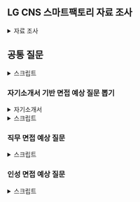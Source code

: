 ## LG CNS 스마트팩토리 자료 조사

<details>
<summary>자료 조사</summary>

[LG CNS 생성형 AI 인증기업](https://n.news.naver.com/mnews/article/119/0002879851)
[사업소개 | 스마트팩토리 – LG CNS](https://www.lgcns.com/business/smartfactory/about/)
[스마트팩토리 | Hot 채용 – LG CNS 인재영입](https://www.lgcns.com/careers/job/smartfactory/)
[LG CNS 채용공고 2024 하반기 신입사원 채용 (DX Leadership Academy/Global) | 2024년 채용](https://jasoseol.com/recruit/94400)
[블로그](https://www.lgcns.com/blog/)

스마트팩토리란?

- 공정의 전 과정을 정보통신기술로 통합해 사람과 기계를 연결하는 스마트한 공장
- IoT, 빅데이터 등을 활용해 효율성을 높인 지능형 공장
- 공장 자동화에서 한걸음 더 나아간 디지털 전환
- 제조업의 DX

스마트 팩토리 관련 담당 기술

- MES: 제조 실행 시스템
- RMS: 설비 레시피 관리 시스템
- SPC: 통계적 분석 방법으로 공정 관리
- [버추얼 팩토리(Virtual Factory), 제조 DX의 완성이자 혁신의 시작! #LG TECH CONFERENCE 2023 - LG CNS](https://www.lgcns.com/blog/cns-tech/smartlogistics-smartfactory/42539/)

LG CNS는 GE Healthcare, 현대 모비스, 두산 인프라코어, LG전자, LG디스플레이 등 글로벌 기업에게 스마트팩토리 솔루션을 제공

- 차별화된 경쟁력을 가지고 있다.

Factova(팩토바)는 초연결화, 초자동화, 초지능화 등 제조업 패러다임 변화에 빠르게 대응할 수 있는 LG CNS 스마트팩토리 플랫폼 입니다.
전체 제조공정의 밸류체인(상품기획, 제품설계, 부품공급, 생산운영, 물류, 환경, 안전, 에너지 등)에서 IT신기술을 접목해, 경쟁력(품질, 비용, 물류)을 극대화하는 제조현장을 지향합니다.

면접 기출

- 개발 말고 장단점은 무엇인가?
- 가장 기억에 남는 프로젝트
- 회사선택의 기준이 성장가능성이라 적었다. 본인이 이야기하는 성장가능성이란 어떤 것인가?
- 우리 회사에서 하고싶은 일이 무엇인가?
- LG CNS를 왜 선택했는가, 단순 기술력 때문인가?
- 왜 IoT, 스마트 팩토리가 하고 싶은가?
- 공장 지능화 이런 것이 하고 싶단 말인가?
- 기업이 기술력만 좋아서는 문제가 된다. 기업이 뭐하는 곳이라 생각하는가?
- LG CNS 매출을 아는가?(대답 못함) 기술력도 중요하지만 매출도 굉장히 중요한 부분을 차지한다. 알려주고 싶었다.
- 웹프로그래밍에서 Servlet 등 request, response를 해보았는가? Spring MVC의 흐름을 이야기해보라.
- 취미가 무엇인가, 주말에 주로 무엇을 하는가?
- 여기 전공자도 있고 비전공자도 있다. 직무와 연관해서 학기 중 인상 깊게 들었던 전공 3가지만 성적과 말해보라
- 마지막 할말, 누가 먼저 해보겠는가?
- Q. 스마트팩토리에 대해서 아는 대로 말해보세요.
- Q. 대학교 프로젝트 중에서 가장 기억에 남는 게 무엇인가요?
- Q. LG CNS가 제공했거나 현재 서비스 중인 시스템에 대해 아는 게 있나요?
- 왜 SI?
- B2B랑 B2C의 차이?

어없새 기출

자기소개 대충 함.

1. 전공이 기계공학인데 IT쪽으로 옮기게 된 계기가 무엇인가?

스스로 무언가 해낼 수 있다는 부분이 매력적이었다.
기계공학은 예를들어 자동차 이런건 혼자 못한다.
근데 파이썬으로 이것 저것 해볼 수 있는게 재밌었다.

1-1. 혼자서 할 수 있는 매력이 있다?

시작할 때는 그렇게 생각했는데
부캠 하다보니까 혼자서는 힘들긴 하더라.

1-2. 5명이서 부캠 해보면 역할이 있었을텐데 내 역할은 무엇인가?

그때 당시에는 다른 팀원들에 비해 IT 지식이 조금 부족한 것을 인지.
수학적 역량을 활용해 AI 모델링 부분에서 역할을 다함

1-3. 수학이랑 코딩도 같이 함?

ㅇㅇ당연히 코딩도 함

1-4. 코딩은 어디서 배웠냐?

카투사에서 남는 시간에 파이썬 좀 하면서 시작함
실험 데이터 자동화, OCR 등 하면서 조금 practical하게 능력 키움
이후 부캠 참여

1-5. 코테 점수 좀 좋은데 잘본지 알고 있었냐? 너 점수 확인 가능함?

테케만 볼 수 있었는데, 일단 다 풀었다고 생각은 했다.

2. 프로젝트 중에 자랑스럽게 얘기할 수 있는것은? 상세하게 얘기해봐라.

메이플 코디 아이템 추천 프로젝트.

데이터 적제 ~ 유저 단까지 진행
백엔드, GCP를 이용한 데이터 적제, 파이토치를 이용한 AI 모델링 담담

2-1. 지원서나 방금 얘기한거 보면 AI에 관심 있어 보이는데 ERP는 어때? 뭐 알고있는거 없어?

솔직히 ERP가 뭔지 몰랐다. 아빠가 회사에서 하던 일? 그래서 찾아봄
AI쪽을 공부 한 이유가 자동화, 최적화를 잘 하기 위해서 시작했음
근데 ERP는 내가 보기엔 회사가 집이라면 전기를 공급해주는 일
사용자는 버튼 하나 딸깍 누르면 불 켜지는데, 이를 위한 밑작업을 하는 느낌?

> > 맞다고 해주심

이런 부분에서 자동화 해주는 부분이 프로그래밍을 처음 시작 했던 이유와 맞닿아 있어서 관심있어 지원했다.

2-2. 아빠가 ERP 했다고 했는데, 조언을 듣거나 얘기 들은게 있나?

ㄴㄴ 아빠가 LG전자에서 근무하다가 얼마전에 퇴직해서
물어보면 아빠가 민망할까봐 안물어봤음

2-3. 오 아빠랑 비슷한 일 하게 되는건데 아빠 일하는거 보면서 느낀 점 없나?

나 어릴 때 초등학생 때 기억 안나는데 엄마 말로는 맨날 야근하고 늦게오고 했다고 알고있다.
근데 나 중학교 이후 기억 남을때 보면 자부심 가지고 만족하시면서 일하던게 기억에 남는다.
아빠랑 성향도 비슷한데, 가면 잘 할수 있을 것이라 생각했다.

2-4. 너 오면 아빠 바빳을 때 그때 했던 일 사이클 돌아서 지금 온다. ㅋㅋ

아버지한테 한번 여쭤볼게용~

3. 일 하다 보면 스트레스, 어려움 이런거 오잖아요. 한계상황에 부딪혔던 일, 극복 과정에 대해서 말해봐라

육체적 한계, 정신적 한계로 구분해서 대답했다.
육체적 한계 군대에서 12시간 근무할 때 힘들었는데 퇴근해서 게임하면서 풀었다.
정신적 한계 시험기간에 오랜 시간 공부할 때 힘든데 시험 점수 같은 가시적인 성과를 보면 좋았다.
그리고 끝나고 나면 친구들 만나서 놀면서 풀었다.

4. 장단점. 업무적인 얘기 말고, 스스로 생각하는 이런 부분이 장단점이다.

집중력이 좋은게 장점. 그래서 몰입 해서 잘할수 있음.
근데 이게 단점이기도 함. 나 멀티태스킹을 잘 못함.
학교 공부 이런거할땐 문제가안되는데 군대에서 행정 업무 여러개를 막 처리해야 할 때 조금 힘들었다.
원래 메모하는 습관이 없는데, 이 때를 계기로 메모를 시작하면서 극복해가는 과정에 있다.

5. 자소서, 학교생활 이런거 보면 노력, 준비 많이 했고 성과도 많이 냈다. 근데 사회 가보면 니 혼자 잘하면 되는게 아니다. 이런 프로젝트, 팀 이런거에서 내가 생각하는 방향하고 팀장, PM등 상위 관리자와의 이해 충돌을 어떻게 대처할 것인가?

내가 들어가면 신입. 웬만하면 내가 틀렸다라고 생각할 것 같다.
나보다 10년 20년 더 일하신 분들이 내가 맞다고 생각한 부분을 잘 못 생각했을리 없다고 생각한다.
만약 내가 나중에 그 자리가 되어서 지금 처럼 "나는 이게 맞는데 이게 왜 틀렸어!" 라고 생각하는 신입 보면
솔직히 좀 귀여울 것 같다.
근데 그렇게 기저를 깔고 심사숙고 해도 내가 뭘 잘못 생각했는지 모르겠으면 여쭤볼 것
제 생각은 ~~한데 어느 부분이 잘못되었는지 가르쳐주시면 감사하겠습니다.
이런 과정 자체가 성장하는 과정이라고 생각

6. 부트캠프에서 소규모 프로젝트 경험한거?
   > > ㅇㅇ함
   > > 시작부터 끝까지?
   > > ㅇㅇ
   > > 몇개월 정도?
   > > 각각의프로젝트는 1~2달, 총 부트캠프는 5달 정도

6-1. 프로젝트 해보면 납기가 중요한데, 제출 하려고 하는데 품질의 이슈가 생겨버림. 어떻게 할래? 납기 vs 품질?

저는 개인적으로 기한이 더 중요하다고 생각
기한은 애초에 약속된 사항
품질이 조금 떨어지더라도 제출 하고 충분한 설명을 해야한다.
실제로 프로젝트 마감 기한이 다가와서 터지는 경우가 꽤 잦았는데,
이럴때마다 밤을 새서라도 마감 기한을 맞추는게 중요하다 생각해서 밤을 자주샜다.

7. 전공하는 기계공학의 가장 큰 매력은?

나는 머리쓰는 보드게임 좋아하는데 이거랑 비슷하게
연쇄적으로 이거 > 저거 > 저거 > 짠!
하는 게 좋다.
이런 복잡한 과정을 설계하는 과정이 매력적이다.

7-1. 그럼에도 불구하고 LG CNS에 입사하게된 이유는?

기계공학은 너무 거대하다보니 내가 기여할 수 있는 부분이 너무 작다고 느낌
이에 반해 IT 는 내가 뭔가 더 주체적인 느낌이 들었다.

8. 준비했는데 안물어봐서 못한 부분은 없나?

너무 편안하게 잘 물어봐주셔서 답변 잘 한것 같다.

갓지환 기출

1. 준비된 자기소개해주세요
2. (프로젝트 질문)교내 졸업 요건 서비스를 개발하면서 몇명이서 수행했는지, 본인의 역할은?
3. (프로젝트 질문)갈등상황은 없었나요?
4. (프로젝트 질문)고객의 피드백을 통해 서비스를 지속적으로 개선했다고 했다. 예상치 못한 피드백이 있었나요?
5. (프로젝트 질문)학교에서 인정한 공식서비스인건가 아니면 아름아름 학우들에게 기억되며 사용되는 프로젝트인가요?
6. 네카라쿠배 같은 B2C 와 B2B의 차이점이 뭔가요? 그럼에도 불구하고 SI를 지원하신 이유가 뭔가요? LG CNS를 지원하신 이유가 뭔가요? (이어서 설명해야했음)
7. IT 서비스 기업보다는 최신 기술 스택이 아닐 수도 있다. 특정 기업의 서비스를 맡았는데 그 기업의 프로그램이 코볼과 같은 옛날 기술일 수 있다. 이런 기업의 서비스 개발 및 운영을 5년동안 맡았다고 해보자. 그러면 어떻게 할것인가요?
8. 저희 회사는 도메인 전문가가 있고, 기술 전문가가 있다. 어떤 전문가가 되고 싶나요?
9. 많은 사람들이 사용하는 영향력있는 서비스를 개발하고 싶다고 했는데, 5~10명정도 밖에 사용안하는 B2B 프로그램을 개발하는 업무를 맡게 되면 어떻게 할것인가요?
10. 자기소개서에 테스트 관련 내용을 좀 쓰셨는데, 만약 기간동안 예외 케이스에 대한 처리를 전혀 하지 못했어. 심지어 사용자 입력에 대한 예외처리도 안되있는데 바로 다음날이 오픈 납기일이야. 이러면 오픈 납기일을 늦출껀가요 아니면 일단 맞추고 개선할꺼에요?
11. 그러면 핵심기능과 부가기능 둘다 80프로정도 검증이 되어있는 서비스와 핵심기능 100 부가기능 20정도 검증이 된 서비스 중에 어느것이 나은것 같나요?
12. 보충하고 싶은 말이나 질문이 있나요?
13. 마지막 한마디 해주세요.

행동 방식

- 정직
- 공정한 대우
- 실력을 통한 정당한 경쟁

고객을 위한 가치창조

- 고객중시
- 실질적 가치 제공
- 혁신을 통한 창조

인간존중의 경영

- 창의, 자율
- 인간 중시
- 능력개발 및 발휘 극대화
- 성과주의

</details>

## 공통 질문

<details>
<summary>스크립트</summary>

1.  1분 자기소개 해주세요

    1. 안녕하십니까, 스마트팩토리 지원자 정태완입니다.
    2. 저를 어떻게든 목표를 달성하는 사람 이라고 소개드리고자 합니다.
    3. 지금까지 진행한 4개의 프로젝트에서 팀에게 필요한 역할을 맡아 프로젝트를 완성시켰습니다.
    4. AI 프로젝트에서는 데이터 전처리 인력이 부족해서 3만개의 데이터를 수집하고 라벨링하여 모델을 구축했습니다.
    5. IT 프로젝트에서는 프론트엔드가 필요할 땐 Vue3를 활용한 프론트엔드를, 백엔드와 인프라가 필요할 땐 Django를 활용한 백엔드와 Docker, Jenkins를 활용한 CI/CD환경을 구축하며 프로젝트 완성에 기여했습니다.
    6. 다양한 산업군의 스마트팩토리를 구축하는 포스코DX에서도 프로젝트에 필요한 부분을 파악하고 채울 수 있는 인재가 되겠습니다.
    7. 감사합니다.

2.  마지막 질문이나 하고싶은 말은?
    1. 비트컴퓨터용
       1. 입과 후에 프로젝트를 진행하는 것으로 알고 있는데, 제가 지원한 분야와 관련된 프로젝트를 진행하게 되는지 궁금합니다.
    2. 포스코DX용
       1. 스마트팩토리 구축에는 사업 도메인에 대한 이해가 필수적이라고 생각합니다.
       2. 최근 포스토 DX가 풍산과 협업하여 스마트팩토리를 구축한 것으로 알고 있는데, 해당 기업의 사업장에 파견을 나가는 등 도메인 지식을 쌓을 수 있는 기회가 있었는지 궁금합니다.
    3. 포스코 DX에서 원하는 것은 지금의 뛰어난 역량도 있겠지만, 6개월의 교육 이후 어떻게 발전할 것인지가 더 중요하다고 생각합니다.
    4. 어떻게는 목표를 달성하려는 집념을 기반으로 성장하여 포스코DX에 기여하겠습니다.

</details>

### 자기소개서 기반 면접 예상 질문 뽑기

<details>
<summary>자기소개서</summary>
(지원동기) 포스코DX에 입사를 해야하는 이유와 지원분야에 관심을 가지게 된 배경(1000자)

[소통, 그리고 도전]
포스코DX는 산업 전반의 디지털 전환을 리딩하며 고객의 의견을 경청하고 새로운 프로세스를 직면합니다. 소통, 도전이라는 역량을 기반으로 이에 기여할 수 있을 것으로 생각했고, 이것이 포스코DX에 입사해야 하는 이유입니다.

4개의 프로젝트에서 팀장으로서 소통을 촉진하는 역할을 담당했습니다. 매일 2번의 회의를 통해 업무 진행 상황을 공유하고, 자원 및 일정을 관리했습니다. 또한 생소한 업무라도 팀에 필요하다면 도전했습니다. 'SOLo 여행' 프로젝트에서는 인프라를 구축해 본 팀원이 없었기에 이를 담당해 업무를 수행했습니다. 포스코DX에서도 소통과 도전을 통해 팀의 업무 효율성 및 결과물 완성도 향상에 기여하겠습니다.

[제조업의 아들, 효도를 결심하다]
파티션 제조 공장에서 아버지 일을 도와드리며 제조업에 관심을 가지게 되었습니다. 사업 특성상 겨울에 많은 주문이 들어오고, 코로나로 인해 외국인 직원분들께서 한국으로 돌아오시지 못하는 상황이었기에 일손을 거들었습니다.

당시 대학교에서 배운 전공과목 이외의 현장 업무 환경에 대한 지식은 전무했습니다. 그런 저에게 수기로 적은 주문을 팩스로 접수하고, 이를 엑셀에 일일이 입력하여 통합한 후 화이트보드에 품목별 수량을 적어놓는 운영 방식은 비효율적으로 느껴졌습니다. IT 도입을 통해 업무 효율화가 가능할 것으로 생각하여 간단한 업무용 프로그램을 만들어드렸습니다. 하지만 사무 업무 이외의 공정 과정에서는 모든 공정을 개편하지 않는다면 불편함을 가중할 뿐이었습니다. 그래서 제조업 전반에 IT 기술을 도입할 방법에 대해 찾아보게 되었고, 디지털 전환 중에서도 제조업의 모든 프로세스를 다루는 스마트팩토리에 대해 관심을 가지게 되었습니다.

이후 수작업을 개선・개편할 수 있는 Data/AI 역량과 이를 도입할 수 있는 IT/SW 역량을 쌓으며 스마트팩토리에 필요한 역량을 갖추기 위해 노력했습니다. 현장에서 느낀 필요성, 그리고 쌓아온 역량을 기반으로 포스코DX의 스마트팩토리 구축에 기여하겠습니다.

(역량준비) 포스코DX 지원분야의 필요역량은 무엇이라고 생각하며, 이를 갖추기 위해 준비한 과정(1000자)

[IT/SW를 기반으로 Data/AI 도입]
포스코DX는 IT 기반 기술에 AI, BigData 등 디지털 기술을 융합해 산업 전반의 디지털 전환을 리딩해 나갑니다. 그렇기에 IT/SW 역량과 Data/AI 역량이 포스코DX에서의 업무에 필요할 것이고, 저는 앞선 두 가지 역량을 갖추기 위해 노력해 왔습니다.

첫째, IT/SW 역량입니다. 2024년 SSAFY 과정을 이수하며 IT/SW 역량을 길렀고, 모든 평가에서 만점 및 프로젝트 우수상을 수상했습니다. 알고리즘 스터디를 운영하고, 현대에서 주관하는 SW 검정 자격 HSAT를 취득하기도 했습니다. 또한 팀장 역할로 Vue3를 활용한 프론트엔드 및 구글 익스텐션 개발을 담당하여 집중 시간 대시보드 제공 프로젝트 'TOP'을 개발했습니다. 그리고 신한은행 X SSAFY 해커톤에서 Django를 활용한 REST API 서버 및 AWS EC2로 Docker와 Jenkins 기반 인프라 구축을 담당하여 ‘SOLo 여행’ 서비스를 개발하고 본선 진출이라는 성과를 거뒀습니다.

둘째, Data/AI 역량입니다. 시스템 경영공학과에서 인공지능 개론, 데이터과학을 위한 프로그래밍 등을 수강하며 기초 역량을 다졌습니다. 이어서 빅데이터 기반 지능형 서비스 개발 부트캠프를 이수하며 Data/AI의 활용성과 기존 기술의 대체 가능성을 학습했습니다. 그 과정에서 ML/CV를 활용한 '인스타그램 검색 필터링', '장애인 택시 대기시간 예측', '악플 분류기' 빅데이터 프로젝트를 진행했습니다. 이를 통해 데이터 전처리의 중요성을 체감하고 모델 구축과 Data/AI 역량 활용 방법에 대해 경험할 수 있었습니다.

디지털 전환에는 IT 역량, 혹은 다른 디지털 역량 단 하나가 필요한 것이 아닙니다. 여러 역량을 갖추고, 이를 융합하여 시너지 효과를 일으켜야 디지털 전환을 이끌어 갈 수 있습니다. 지금까지 쌓아온 IT/SW 역량과 Data/AI 역량을 기반으로 포스코DX의 디지털 전환 리딩에 기여하겠습니다.

(미래비전) 포스코DX 입사 후 하고싶은 업무와 5년 이내에 본인이 지원한 분야에서 이루어내고 싶은 목표, 향후 성장계획(1000자)

[제조업의 DX, 스마트팩토리]
저는 포스코DX 입사 후 스마트팩토리 업무를 수행하고 싶습니다. 제가 지금까지 쌓아온 역량으로 차세대 제조업의 성장 동력인 스마트팩토리 구축에 기여할 수 있다고 생각했기 때문입니다. 공정에 IoT, 로봇 등의 신기술이 도입되며 데이터 수집이 원활해졌고, 데이터 기반 품질 개선 및 공정 효율화가 가능해졌습니다. 또한 기존에 사람이 관여해야 했던 공정도 자동화할 수 있고, ML/CV를 기반으로 업무를 효율화할 수 있게 되었습니다. 지금까지 쌓아온 IT/SW 역량과 Data/AI 역량을 발휘할 수 있는 점에 더해 타 산업에서 DX가 가져오는 이점 그 이상을 스마트팩토리라는 제조업의 DX가 창출할 수 있을 것으로 생각했기에 스마트팩토리 분야를 지원하게 되었습니다.

[MIS += 스마트팩토리]
지금까지의 스마트팩토리는 MES의 확장된 형태를 의미했습니다. 스마트 제조혁신추진단에서도 스마트팩토리를 '제품의 기획부터 판매까지 모든 생산과정을 관리'한다 정의하고 있습니다. 하지만 제조업에서 스마트팩토리가 가지는 영향력이 점차 커지고 있기에 MIS와 MES를 통합하는 것이 경영 효율화에 중요하다고 판단했고, 이를 이뤄내고 싶습니다.

이를 위해 입사 후 3년간 스마트팩토리의 전체 프로세스를 익히겠습니다. IoT 기술이 어떻게 공장을 연결하고 있는지, 이를 기반으로 어떤 데이터를 수집하는지 이해하며 도메인 지식을 습득하겠습니다. 수집한 데이터를 기반으로 가치를 창출하며 품질 개선 및 공정 효율화를 이뤄내는 과정을 익히며 방대한 스마트팩토리를 구조화하겠습니다.

그렇게 쌓은 경험을 기반으로 2년간 구조화한 스마트팩토리를 하나씩 MIS와 연결하며 통합을 이루겠습니다. 제조, 생산 단계에서 이뤄지는 품질 개선 및 공정 효율화가 실시간으로 경영 효율화에 이어지는 파이프라인을 구축하겠습니다. 스마트팩토리의 정의를 '제품의 기획부터 판매, 그리고 경영까지 과정을 관리하는 제조업의 MIS'로 변화시키겠습니다.

(포트폴리오) SW개발 관련 프로젝트, 교육 프로그램, 연구활동, 수상 실적 등 보유하고 있는 레퍼런스 소개(2000자)

[교육 프로그램 이수]
멀티캠퍼스 빅데이터 기반 서비스 개발 부트캠프를 이수했습니다. AI 및 ML/DL을 활용한 서비스를 기획했고 '인스타그램 검색 필터링', '장애인 택시 대기시간 예측', '악플 분류기' 서비스를 개발했습니다.

삼성 청년 소프트웨어 아카데미를 이수했습니다. 1학기에는 모든 월말 평가에서 만점을 받았으며 프로젝트 우수상을 수상했습니다. 2학기에는 팀장을 맡아 ‘TOP’, ‘SOLo 여행’ 프로젝트를 수행했고, 일정 및 자원 관리 역량과 소통 역량을 습득했습니다.

[TOP:Time Optimization Platform]
시중에 존재하는 집중 시간 관리 모바일 앱 서비스는 사용자가 수동으로 시간을 측정해야 하는 불편함이 있었습니다. 또한 컴퓨터를 많이 사용하는 취준생의 경우 기존 서비스에서 제공하는 핸드폰 앱 통제가 의미가 없었습니다. 그래서 앞서 언급했던 기존 서비스의 불편한 점을 개선하기 위해 'TOP' 프로젝트를 시작하게 되었습니다.

저는 팀장을 맡았고, Vue.js를 활용한 프론트엔드 및 Chrome Extension 개발을 담당했습니다. 집중 시간 통계를 제공하기 위한 대시보드 웹을 개발했고, 위젯을 기획∙개발하여 사용자에게 다양한 기능을 제공하기 위해 노력했습니다. 또한 사용자가 대시보드를 개인화할 수 있는 기능 또한 제공했습니다. 이를 위해 Chrome Extension을 활용해서 Chrome 탭 추적 및 native Messaging을 이용한 로컬 컴퓨터 최상단 앱 추적 기능을 통해 자동화된 집중 시간 측정 프로그램을 개발할 수 있었습니다.

[SOLo 여행]
신한은행 해커톤에 참가하여 여행 비용 관리 및 간편 송금 인앱 서비스인 'SOLo 여행'을 기획∙개발했습니다. 여행 수요가 많이 증가한 지금, 많은 여행객이 정산 및 결제 명세 관리를 불편해하고 있다는 통계를 보고 기획하게 되었습니다. 이를 해결하기 위해 모든 일행이 각자의 계좌를 등록하고, 마이데이터를 통해 일행 전체의 여행 기간 결제 명세를 한눈에 볼 수 있도록 했습니다.

저는 인프라, DB, 백엔드를 담당했습니다. Docker와 Jenkins를 활용하여 git 기반 자동 빌드를, MySQL을 활용하여 DB를 구축했습니다. 또한 Django를 활용하여 REST API 서버를 구축하고 20개 이상의 API를 개발했으며, API 명세를 꼼꼼하게 만듦과 더불어 프론트엔드와 끊임없이 소통했습니다. 그리고 금융 서비스인 만큼 트랜잭션을 고민하는 것이 중요하다고 생각하여 기존 금융사들의 API 설계를 참고하여 트랜잭션을 설정했습니다.

[인스타그램 검색 필터링]
인스타그램 검색이 검색어와 관련 없는 내용을 보여준다는 의견에 영감을 받고 프로젝트를 진행했습니다. 인스타그램의 검색 기능 보완이 목표였고, 이를 위해 검색에 사용되는 해시태그와 게시물의 썸네일을 활용했습니다.

저는 팀장과 데이터 수집 및 전처리, 모델 학습을 담당했습니다. 해시태그는 가장 많이 사용되는 100개의 해시태그를 11개의 키워드로 구분하여 라벨을 만들었습니다. 또한 인스타그램 게시물의 첫 번째 이미지를 크롤링했으며, 그렇게 수집한 이미지 3만 개를 직접 라벨링 하여 데이터 셋을 구축했습니다. 이를 기반으로 EfficientNet 모델을 학습하여 키워드별 90%의 정확도를, 78%의 종합 정확도를 가지는 모델을 구축할 수 있었습니다.

[자격증 취득]
첫째, 정보처리기사를 취득하며 CS 지식 및 IT 직무를 위한 기초 역량을 쌓을 수 있었습니다.
둘째, 어떤 직무를 맡게 되어도 SQL을 활용한 데이터 추출 및 삽입은 필수라고 생각하여 SQLD를 취득했습니다.
셋째, 데이터가 중요시되는 시대인 만큼 IT 개발자도 데이터 역량이 있어야 좋은 서비스를 개발할 수 있을 것으로 판단하여 ADsP를 취득했습니다.
넷째, SW 역량을 증명하고자 현대 엔지비에서 주관하는 HSAT Lv.3를 취득했습니다.

다양한 프로젝트와 자기 개발을 통해 쌓아온 역량에 포스코DX의 교육을 더해 실무형 인재로 성장하겠습니다.

</details>

<details>
<summary>스크립트</summary>

1. 왜 현대자동차에 지원했는가?, 왜 생산기술개발 직무에 지원했는가?
   1. 현대자동차는 명실상부 대한민국 자동차 1위 기업입니다. 1위를 계속해서 수성하기 위해선 새로운 시도가 필요하고, 현대자동차의 새로운 시도는 스마트팩토리라고 생각했습니다. 그리고 생산기술개발 직무는 현대자동차에서 스마트팩토리 구축에 기여하는 직무이기에 지원하게 되었습니다.
2. 왜 생산기술개발에 지원했는가?
   1. AI, IT역량을 갖춘 제가 생산기술개발의 업무를 원활하게 수행할 수 있을 것이라 생각했습니다. 스마트팩토리 구축의 경우 ML/DL등의 기술을 활용하여 공정을 효율화하고, IT기술을 활용하여 앞선 기술을 활용하는데, 두가지 역량을 모두 갖춘 제가 스마트팩토리 부분에 기여할 수 있을 것이라 판단하여 지원하게 되었습니다.
3. 외국인 노동자분들과 일해봤다고 했는데, 자신만의 특별한 소통 방법이 있었는가?
   1. 먼저 다가가려는 태도가 중요했다고 생각합니다. 마침 일하고 있는 외국인 노동자분들 중 나이가 비슷한 분이 계셔서, 그분과 친하게 지내면서 이야기의 물꼬를 트기 시작했습니다. 그렇게 제가 소통하려는 의지를 보이자, 외국인 근로자 분들도 식사를 같이 하자고 하시기도 하고, 고민도 저에게 이야기하시는 등 원활한 관계를 형성할 수 있었습니다.
4. 한 학기를 휴학했는데 그때 뭐했냐
   1. 데이터 분석 부트캠프를 수료했습니다. 여러 프로젝트를 진행하며 데이터의 중요성, 팀 프로젝트에서의 소통의 중요성에 대해 알게 되었고, 그 당시에 배웠던 경험들을 최근 팀 프로젝트를 진행하면서 유의미하게 활용하기도 했습니다.
5. 왜 산업공학과에 진학하게 되었나요?
   1. 솔직히 말씀드리자면, 의도해서 진학하진 않았습니다. 제 학과의 경우 1학년 학점을 기반으로 2학년부터 전공을 선택하게 되는데, 학점이 좋지 않아서 선택할 수 있는 전공이 한정되어 있었고, 그중 산업공학과를 선택하게 되었습니다. 하지만 데이터 역량과 IT역량을 동시에 쌓을 수 있었던 학과이기에 운이 좋았다고 생각합니다.
6. 학점이 높은 편은 아니네요?
   1. 객관적으로 높은 편은 아니라 아쉽습니다. 대학교 초창기에 학점을 낮게 받으며 시작했던 부분이 큰 원인이라고 생각합니다. 그래도 꾸준히 학점을 올리고자 노력했고, 4학년에는 4점대 학점을 받으며 졸업할 수 있었습니다.
7. SQLD 자격증은 왜 취득했나요?
   1. 데이터를 다루는 업무에서 SQL역량은 필수적일 것이라 판단했습니다. 데이터베이스에서 자료를 가져오던지, 데이터베이스에 결과물을 INSERT하는 과정은 스마트팩토리 업무를 수행하기 위해 필수적이라 생각해서 SQLD를 취득하였습니다.
8. 결과가 중요한가요 과정이 중요한가요?
   1. 둘 다 중요하지만 과정이 더 중요하다고 생각합니다. 프로젝트의 결과 뿐만 아니라 프로젝트의 진행 과정도 회사의 자산이며, 이 프로젝트는 추후 많은 프로젝트에서 참고 자료가 될 것입니다. 그 때 기존 프로젝트의 과정에서 문제가 있으면 해당 문제 때문에 참고 자료로써의 역할을 하지 못하며 프로젝트 전체의 가치가 훼손될 수 있으므로 장기적으로 바라본다면 과정이 결과보다 중요하다고 생각합니다.
9. 데이터의 수집, 가공 과정을 깊게 이해하겠다고 했는데, 차량 공정 지식이 없는 상태 아닌가요?
   1. 맞습니다. 지금의 저는 차량 공정에 대해 잘 알지 못하는 상태입니다. 하지만 데이터 분석 기법을 무리없이 활용할 수 있고, 데이터의 가치를 이끌어내기 위해선 수집, 가공 과정을 알아야 한다는 것을 납득한 상태입니다. 학습의 필요성을 느끼고 있는 저이기에, 빠르게 부족한 부분을 채우고 성장할 수 있을 것이라 생각합니다.
10. 왜 개발자로 진로를 선택했나요?
    1. 코드를 활용하여 작은 부분부터 결과물을 쌓아올리는 과정이 흥미로웠습니다. 또한 실력이 늘어가는 것이 결과물로 보이고, 빠르게 체감할 수 있다는 점이 매력적이었습니다..
11. 어떤 기업의 사례를 학습했는가?
    1. LG의 공정 프로세스를 학습했습니다. 제조 과정에서 결함이 자주 발생했고, 해당 부분을 해결하기 위해 이상 탐지 알고리즘을 활용하는 방안을 주장했습니다.
12. 다른 기업의 혁신 사례는 어떤 부분이 있는가?
    1. 휴맥스의 사례가 있습니다. 가파르게 성장하는 과정에서 성장만을 바라본 채 단단하게 기초를 쌓아올리지 않아 결국 손실을 보게 되는 상황을 봉착했고, 그래서 혁신만을 담당하는 부서를 신설했습니다. 해당 부서에서 그동안 회사 전체에 팽배했던 실수나 작업 과정의 통일화등을 처리했고, 결국 성장 곡선이 더이상 가파르지 않은 시점에도 손실을 점차 줄여가며 회사의 이익을 증진시킬 수 있었던 사례가 있습니다.
13. 회사에 들어와서는 어떤 일을 하고싶나요?
    1. ML/DL을 활용하여 지능화 스마트 팩토리를 구축하는 과정에 일조하고 싶습니다. 스마트 팩토리에서 여러 ML/DL기술을 사용하는데 그 과정에서 제가 일조할 수 있을 것이라 생각합니다. 또한 스마트 팩토리는 아직 완성된 상태가 아닌, 점차 발전하고 있는 분야이기에 변화하는 부분이 많을 것인데, 학습 역량을 가진 저로써는 변화하는 과정에서 빠르게 할 수 있는 일을 찾아내고 처리할 수 있을 것이라 생각해서 앞서 말씀드렸듯 스마트 팩토리 관련 업무를 하고 싶습니다.

</details>

### 직무 면접 예상 질문

<details>
<summary>스크립트</summary>
1. 왜 이 직무를 선택했는가?
   1. 지금까지 데이터와 IT역량을 길러왔는데, 이 두가지 역량을 동시에 필요로 하는 직무가 생산기술개발이기에 이 직무를 선택했습니다. 제가 가진 두가지 역량을 동시에 활용하며 회사에 기여할 수 있을 것이라 생각했습니다.
2. 이력서에 적힌 내용이 회사와 직무를 선택하는 것에 어떤 영향을 주었는가?
   1. 데이터 분석 역량과 IT역량을 가지고 있다는 점이 생산기술개발 직무를 선택하도록 만들었습니다. 스마트팩토리 구축에 데이터 역량과 IT역랑이 활용되기도 하고, 제조부문의 전문가와 IT/SW 전문가가 함께 협업하는 조직이라는 소개가 산업공학을 전공하며 IT역량을 기르고 있는 저에게 잘 맞는다고 생각했습니다.
3. 이 직무를 잘하기 위해 필요한 스킬이나 태도는 뭐가 있을까?
   1. 새로운 것을 배우고 빠르게 활용하는 학습 역량이 필요할 것입니다. 지금까지 쌓아온 역량과 다소 다른 업무를 맡을 수도 있고, 스마트 팩토리의 특성상 새로운 기술을 학습해야 할 수도 있는데 빠르게 역량을 확장해나가며 업무를 진행할 수 있는 학습 역량이 필요하다고 생각했습니다.
   2. 태도로는 소통하려는 자세가 필요할 것입니다. 스마트 팩토리 업무의 특성상 다른 부서와 협력하거나 논의해야 하는 일이 많은데, 그 과정에서 소통하려는 태도가 있어야 업무를 원활하게 수행할 수 있고 불필요한 자원 낭비를 줄일 수 있을 것입니다. 특히 제조 과정 전체를 혁신하는 스마트팩토리의 특성상 소통 역량은 더욱 중요할 것입니다.
4. 자신만의 경쟁력을 말해보라
   1. 학습 역량이라고 생각합니다. 싸피 과정을 진행하며 학습 역량이 제 경쟁력이라는 점을 더욱 느낄 수 있었는데, 같은 조건에서 시작했음에도 불구하고 내부 평가 상위 2%, 학습 성적 1위, 프로젝트 우수상 등을 수상하며 스스로의 학습 역량을 증명할 수 있었습니다.
5. 지원분야에서 일을 잘할 수 있겠는가
   1. 잘 할 수 있을 것이라 생각합니다. 대기업에 입사하는 경우 지금까지 배우거나 쌓아왔던 역량과 다른 업무를 하게 되서 업무에 적응하지 못하는 사람들이 많다고 들었는데, 새롭게 뭔가를 배우는 것이 장점이라고 생각하는 저에게 그러한 상황은 오히려 반길만한 상황이라고 생각하고, 그렇기에 일을 잘 할 수 있을 것이라 생각합니다.
6. 지원분야에 자신의 강점은 무엇인가
   1. 제 강점은 실행력이라고 생각합니다. 데이터 분석을 하다 보면 대부분 답이 정해지지 않은 문제에 대한 유추를 하게 되는데, 그럴 때 해결 방법이 바로 떠오르지 않아 막막함을 느낄 때도 있습니다. 그 때 멈춰서지 않고 터무니없는 아이디어라도 일단 실천해보며 길을 조금씩 찾아나갈 수 있도록 일단 해보는 것이 저의 장점이라고 생각합니다.
7. 자기개발 노력을 말해보라
   1. 2024년 들어서는 싸피 과정을 진행하며 IT역량을 길렀고 싸피 과정 이외에도 알고리즘 스터디를 운영하며 알고리즘 역량을 길렀습니다. 싸피에서 시행하는 정기 평가에서 모두 우수한 성적을 거뒀고, 학우들과 협업하며 소통 역량 및 협업 역량을 기르기 위해 노력했습니다.
8.  본인이 지원한 직무에서 중요한점
    1. 데이터 분석 능력, 그리고 소통 능력이라고 생각합니다. 스마트팩토리 지향하는 바가 데이터 기반 digital transformation이므로 데이터 역량은 당연하고, 스마트팩토리의 특성상 다른 부서와 소통해야하는 일이 많을텐데, 이에 소통능력이 중요하게 작용할 것이라 생각합니다.
9.  지원 분야 관련 경험은?
    1. 데이터 분석 프로젝트를 진행한 경험이 있습니다. 장애인 택시 관련 프로젝트를 진행할 때는 RandomForestRegressor를 활용하여 장애인 택시 대기 시간 예측 모델을 구축했고, 인스타그램 검색 결과 필터링 프로젝트를 진행할 땐 EfficientNet 모델을 활용하여 객체를 검출하는 모델을 구축했습니다.
10. LSTM 모델에 대해 설명해달라
11. 다른 지원자들에 비해 본인의 차별성을 어필한다면 어떤 것이 있겠는가?
12. 졸업 후에 무엇을 했는지?(공백기 질문)
    1. 지난 8월에 졸업 후, 6개월간은 취업 준비에 매진했습니다. 자격증도 취득하고, 저라는 사람에 대해 어떻게 소개해야 하는지 연습도 하고 이를 위해 스스로에 대해 생각하는 시간을 많이 가졌습니다. 24년 들어서는 싸피 과정을 수료하며 IT역량을 기르기 위해 노력했습니다.
13. 가장 인상깊었던 프로젝트 경험을 소개해보라
    1. 인스타그램 검색 필터링 프로젝트를 소개드리겠습니다. 해당 프로젝트는 미국에서 청소년들이 정보 검색을 위해 인스타그램을 많이 활용하고, 우리나라에서도 그런 경향성이 커지고 있다는 기사를 보고 시작하게 되었습니다. 인스타그램 게시물의 첫번째 사진, 즉 썸네일을 기반으로 검색어와 연관된 물체가 존재하면 좋은 정보라고 판단했고, 8개의 라벨을 만들어서 인스타그램에 존재하는 사진 수집하고 15000개의 사진을 직접 라벨링했습니다. 또한 모든 검색어를 고려할 순 없었기에 인기 해시태그를 기준으로 100개를 선정했고, 해당 해시태그들을 정리하여 그에 맞는 라벨을 만들고 라벨링 했습니다. 카페, 헬스장 등의 해시태그가 선정되었고, EfficientNet 모델을 활용하여 사진 내의 객체를 검출했습니다. 결과적으로 각 라벨을 기준으로는 90%이상의 정확도를, 멀티 라벨의 경우 75%의 정확도를 보이는 모델을 구축하여 성공적으로 마무리할 수 있었습니다.
14. 이 자리에 오기 위해서 무엇을 준비했는가?
15. 인상 깊게 들은 과목은 무엇인가?
17. 창의력을 발휘한 경험/ 개선해본 경험을 말해보라
18. 리더 경험있는가
19. 본인만의 창의적인 경험은?
20. 도전적인 경험은?
21. 꼼꼼함을 보일 수 있는 사례는?
22. 프로젝트를 하면서 힘들었던 경험과 어떻게 해결했는지
23. 리더십이란 무엇인가
24. 이것도 하고 싶고 저것도 하고 싶어서 한 가지를 포기한 적이 있나요?
25. 본인이 가장 흥미롭게 들었던 수업은 무엇이었고 그 이유는 무엇인가?
26. 주변 사람들이 말하는 자신의 단점은?
27. 휴학기간 동안 무엇을 했는가?
    1. 부트캠프를 수료했습니다. 학교에서 데이터 분석에 관해 배우는 것도 좋지만, 학교 외에서는 어떤 내용을 배우는지 궁금했고, 기초도 다지고 프로젝트 진행 경험도 쌓고 싶어서 진행하게 되었습니다.결과적으로 모두가 열심히 하는 팀 프로젝트도 진행해보고, 부족한 부분도 채울 수 있었습니다.
28. 리더형인가요 팔로워형인가요?
    리더형이라고 생각합니다.

</details>

### 인성 면접 예상 질문

<details>
<summary>스크립트</summary>

1. 친구들이 나를 위해서 희생했던 경험
   1. 취직한 친구들이 부담주지 않고 돈을 덜 쓰게 만드는 경험이 있습니다. 제가 빚지는 것을 워낙 싫어하는 사람인데, 친구들이 그걸 알기에 몰래몰래 돈을 낸다던지, 차례를 정해서 돈을 내자고 하고 제 차례가 되면 말을 꺼내지 않는 경우가 몇번 있었습니다.
2. 목표를 세우고, 그 목표를 위해 전념했던 경험이 있나?, 어려움을 극복하고 최선의 결과물을 만들어 낸 사례, 주위 사람들과 협력하여 원하는 목표를 달성하거나, 어려운 위기를 극복한 사례
   1. 인스타그램 검색 결과 필터링 프로젝트를 진행할 때의 사례로 설명드리겠습니다. 해당 프로젝트를 진행하기 위해서는 데이터를 라벨링하는 작업이 필요했습니다. 라벨링에 시간을 많이 투자해야했고, 팀원들은 다소 꺼려하는 눈치였습니다. 저는 주제가 굉장히 마음에 들었기에 팀원들을 설득하여 일주일간 15000개의 이미지를 라벨링하였고, 해당 데이터를 바탕으로 프로젝트를 성공적으로 마무리할 수 있었습니다.
3. 리더나 팔로워로 함께 하는 과정에서 본인의 역할이나 노력이 무엇인가
   1. 저는 보통 팔로워로 팀 프로젝트에 참여하고, 그 과정에서 소통을 이끌어내는 역할을 맡았습니다. 팀 프로젝트에서 소통이 부족할 때 자원 낭비가 심하다는 것을 잘 알고 있었기에 최대한 소통을 많이 해서 팀 전체의 상황을 파악하고 팀원들에게 일을 배분하는 역할 또한 수행했습니다.
4. 팀 내의 갈등을 해결하기 위해 노력했던 경험이 있는가
   1. 학부 마지막 프로젝트를 진행할 때, 저를 포함한 4명의 팀원 중 2명의 팀원이 자주 연락두절되는 경우가 빈번했습니다. 그래서 그 2명에 대한 불만이 굉장히 컷었고, 이대로 프로젝트가 진행되다가는 불필요한 자원 낭비 및 감정 소모가 심해질 것이 명백했습니다. 결국 온라인으로 진행되던 프로젝트 팀원들을 현실에 불러모아 3시간가량 이야기를 나눴고, 상황이 완화된 후 보다 원활하게 팀 프로젝트를 진행할 수 있었습니다.
5. 거절하기 어려운 사람으로부터 다소 비윤리적인 부탁을 받았던 경험에 대해 말해달라
   1. 유감스럽게도 아직 그러한 경험은 없습니다. 하지만 만약 비윤리적인 부탁을 받는다면, 이렇게 되물을 것 같습니다. 지금 제가 들은 내용은 제가 이해하기로는 다소 모호하여 스스로 오해의 여지가 있다는 생각이 듭니다. 혹시 풀어서 다시 이야기해주실 수 있을까요? 라고 되묻겠습니다. 그럼에도 불구하고 비윤리적이라는 생각이 든다면, 그때는 제가 비윤리적이라고 느낀 부분을 말씀드리고 거절하겠습니다.
6. 상이한 가치가 충돌할 때 어떤 선택과 행동을 했으며, 경험을 통해 어떻게 성장할 수 있었는가
   1. 프로젝트를 진행할 때, 완성도를 높이느나, 혹은 새로운 기능을 추가하느냐로 의견이 충돌한 경험이 있습니다. 둘 다 프로젝트를 위해 필요한 작업이었기에 많은 고민을 했으나, 결국 업무를 최대한 세세하게 나누어서 시간이 오래 걸리는 업무들을 우선 진행하고, 남는 인원을 두가지 파트에 적절히 배분하는 방식으로 일이 중간에 중단되어 투자한 자원이 쓸모없어지는 일을 방지하려고 했습니다.
7. 내 핵심 역량은 무엇인가?
   1. 소통과 학습 역량이라고 생각합니다. DS부문의 데이터를 담당하는 혁신센터의 특성상 소통이 업무와 시너지를 일으킬 수 있을 것이고, 아직 변화하는 중인 데이터 센터, 혹은 스마트 팩토리에서도 새롭게 역량을 길러 회사에 기여하는 것에 학습 역량이 일조할 수 있을 것입니다.
8. 그렇다면 그 근거는 무엇이고, 경험은 어떤 부분이 있는가?
   1. 대부분의 팀 프로젝트에서 업무를 배분하고, 주도하는 일을 맡았었습니다. 이를 위해서는 각각의 업무를 진행하는 사람들과 소통하는 일이 필수였고, 제가 자진해서 이러한 역할을 맡는 것이 아니라 사람들이 자연스럽게 역할을 맡겼다는 점에서 소통 역량이 있음을 증명할 수 있겠습니다.
   2. 학습 역량으로는 최근까지 진행하고 있는 싸피 과정으로 설명드릴 수 있을 것 같습니다. 지금까지 데이터 분석을 진행했고, 싸피에서는 장고와 vue와 같은 웹 프레임워크를 배웠습니다. 코딩 역량이 필요하긴 하지만 다소 다른 영역이었음에도 불구하고 우수한 성적을 받으며 정기 평가에서 모두 상위 5%에 이르는 쾌거를 이룰 수 있었습니다. 이와 같은 경험으로 학습 역량을 증명할 수 있겠습니다.
9. 회사에 어떤 기대를 가지고 있는가?
   1. 아무리 뛰어난 역량을 가진 신입이라도 자신의 최대 역량을 꽃피우는 것에는 충분한 시간이 필요할 수 있습니다. 회사가 사람에게 충분한 시간을 줄 수 있으면 좋겠다는 기대를 가지고 있습니다.
10. 회사는 나에게, 나는 회사와 어떤 부분을 주고받을 수 있는가?
    1. 성취감을 받고,
11. 회사에서 나는 어떤 모습이 되기를 바라는가
    1. 신뢰할 수 있는 사람이 되기를 바랍니다. 신뢰라는 것은 단순히 일을 잘한다, 정직하다라는 한가지 부분에서 얻을 수 있는 것이 아닙니다. 다양한 부분에서 상대에게 믿음을 줘야, 상대가 자연스럽게 믿을 수 있어야 얻을 수 있는 것이라 생각합니다. 그래서 신뢰할 수 있는 사람이 되고 싶습니다. 업무뿐만 아니라 다른 부분에서도 뛰어난 사람이 되고싶습니다.
12. 지원한 분야가 본인하고 잘 안 맞으면 어떻게 할 것인가?
13. 자신만의 스트레스 해소법을 말해보라
    1. 운동을 다니고 있습니다. 헬스장에서 무거운 무게를 들어올리면서 잡념들이나, 스트레스때문에 왜곡된 생각들을 정리하는 시간을 가집니다. 그렇게 시간을 보내면, 어느 순간 스트레스가 다 사라졌다는 것을 알 수 있고, 이를 최대한 자주 하면서 스트레스를 관리하고 있습니다.
14. 회사에서 중요하다고 생각하는 가치는?
15. 자신의 단점 3가지는?
16. 힘들 때 누구에게 조언을 받나?
    1. 제가 배울만한 점이 많은 사람에게 조언을 받습니다. 현재로써는 싸피 과정을 수행하며 만난 동료들에게 조언을 구하고 있습니다. 보통 조언을 구하는 것이 어려워서 잘 구하지 않는데, 최근에 그런 저에게도 손을 내밀어 준 사람이 있어서 그 사람에게는 염치없지만 조금 더 조언을 구하고 있습니다.
17. 친구를 사귈 때 가장 중요하게 생각하는 부분은? 갈등 경험이 있다면 어떻게 풀어갔는가?
18. 팀 활동을 하면서 힘든 일이 생긴다면 어떻게 할것인가
19. 개인의 비전은 무엇인가?
20. 본인의 장점, 단점
21. 좋아하는 일과 잘하는 일 중에 어느 것을 직업으로 하는게 좋다고 생각하는가?
22. 본인이 생각하는 창의성이란?
23. 꼼꼼함을 설명할 수 있는 사례를 말해보아라
24. 팀 활동을 하면서 힘든 일이 생긴다면 어떻게 하겠는가?
25. 개인의 이익과 윤리 사이에서 무엇을 중시하는지
    1. 윤리를 중요시합니다. 윤리를 포기하고 얻은 개인의 이익을 떳떳하게 쓸 자신이 없습니다. 또한 저라는 사람은 제 주위 사람과도 연관되어 있다고 생각합니다. 제가 윤리를 저버리는 사람이 되면, 제 주위 사람들은 윤리를 저버리는 사람의 지인이 되는 것입니다. 그러한 상황을 원하지 않기에, 이익이 없더라도 윤리는 저버리지 않겠습니다.
26. 10년 뒤 본인의 모습은 어떠한가?
    1. 2~3년간은 저의 경쟁력을 기르기 위해 최선을 다하겠습니다. 선배님들의 노하우를 습득하고, 제 부족한 부분을 채우겠습니다. 제가 할 수 있는 일을 찾아서 작은 일부터 익숙해지겠습니다. 그 후로는 배운 내용을 적용하여 아이디어를 내겠습니다. 어떤 부분을 개선하면 좋을지, 그 과정에서 어떤 부서의 협력이 필요한지 배운 내용을 바탕으로 건의하며 제 업무를 수행하겠습니다. 6년차부터는 중간관리자로써 제 업무뿐만 아니라 쌓은 역량을 기반으로 후배님들을 도와드리고, 프로세스 혁신 관련 프로젝트를 진행하며 변화를 이끌어가겠습니다.
27. 상사와의 갈등이 있다면 어떻게 할 것인가
    1. 저는 어떤 갈등이든 양측의 잘못이 다 있다고 생각하는 사람입니다. 즉, 늘 저에게도 잘못이 있다는 뜻이며, 제 잘못이 어떤 부분인지, 그로 인해 상사가 어떤 생각을 하게 되었는지 고려하겠습니다. 정리가 되면, 대화를 요청하고 사과의 말씀을 드리며 이야기를 풀어나가겠습니다.
28. 이 면접에서 떨어지면 어떨 것 같나?
    1. 스스로 아쉬운 부분도 있지만, 미안하다는 감정이 들 것 같습니다. 면접을 위해 물심양면 도와준 동료들에게 좋은 성과로 갚고싶다는 마음이 이번 면접을 더 열심히 준비하도록 만들었는데, 떨어진다면 그 동료들에게 미안하다는 생각이 들 것 같습니다.
29. 면접 끝나고의 계획은?
    1. 일단 면접 복기를 하겠습니다. 어떤 부분이 아쉬웠고, 다음엔 어떤 부분을 보완할 것이며, 어떤 부분은 괜찮았는지, 면접관분들의 의도를 놓친 답변이 있는지 복기하겠습니다. 그 후론 보완해야 하는 부분을 위해 계획을 세우고, 다음 시즌을 노리겠습니다.
30. 삼성전자 외에 지원한 기업이 있나?
    1. 스마트 팩토리 솔루션 제공 기업인 코오롱베니트, 현대 제철, 그리고 증권사나 금융사에 지원했었습니다. 스마트팩토리 업무를 원활히 수행할 수 있을 것이라 생각해 코오롱 베니트에 지원했고, 많은 데이터를 다루고 가치를 창출하는 업무가 하고싶었기에 증권사, 금융사에 지원했습니다.
31. 존경하는 인물이 한 명언은? 그 명언이 끼친 영향은?
    1. 나는 중량을 들어올린다, 고로 테라피는 내게 필요 없다는 명언이 있습니다. 저도 스트레스를 받을 때 운동을 하며 스트레스를 해소하고 마음을 정리하곤 합니다. 덕분에 일상적으로 받는 스트레스가 쌓이는 일이 거의 없으며, 그로 인해 스트레스라는 요소가 저의 의사결정이나 다른 사람에게 보여지는 저의 모습에 영향을 준 적이 거의 없었습니다.
32. 아래 사람을 어떻게 다뤄야 회사의 생산성이 높아지는가
    1. 상황을 단편적으로 보기보단 포괄적으로 볼 수 있게 만들어야 합니다. 자신이 어떤 업무를 하고 있는지는 물론이고, 자신이 한 일이 어떤 프로젝트의 일부이며, 회사는 그 프로젝트로 뭘 이루려고 하는지 생각하게 만들어야 생산성이 높아질 것이라 생각합니다.
33. 회사 수익과 사회 공헌 중 무엇이 더 중요한가?
    1. 회사 수익이 더 중요하다고 생각합니다. 사회 공헌 또한 중요하지만, 회사의 목적은 이윤 창출이며, 사회 공헌은 중요도로 따지면 이윤 창출의 뒤에 있다고 생각합니다.
34. 대기업이 책임 지어야하는 사회적 책임에는 어떤 것 들이 있는지 말해보세요
    1. 정직한 세금 납부와 최소한 회사를 위해 일하는 근로자들의 복지에는 책임이 있다고 생각합니다. 또한, 취약계층에 대한 지원 또한 있어야 할 것입니다.
35. 우리회사 인재상이 무엇인지 아는가?
    1. 열정, 창의혁신, 도덕성입니다.
36. 지원한 분야와 회사에서 배정된 직무가 잘 맞지 않으면 어떻게 할 것인가?
    1. 일단 배정된 직무에서 최선을 다 하겠습니다. 물론 맞지 않는 직무라고 생각이 드는 시기이라면, 개선의 의지 또한 가져야 할 것입니다. 삼성전자의 경우 5년마다 있는 직무FA라는 기회가 있으므로, 해당 기회를 잡기 위해서 희망 업무에 대한 공부는 물론 현재 업무에 대한 최선을 다 해야 할 것입니다.
37. 상사가 부당하거나 불법한 지시를 내린다면 어떻게 할 것 인가
    1. 우선, 근거 자료를 더 찾아보겠습니다. 부당하거나 불법적인 지시라고 확신하게 된다면, 해당 근거 자료를 가져가서 말씀드리겠습니다. 해당 부분이 기업의 방향에 맞지 않는 것 같아서 관련 자료를 찾아봤다, 그러다 보니 내리신 지시는 부당하거나 불법한 지시라고 생각이 든다, 해당 부분에 대해 인지하고 계신지, 혹은 제가 찾은 부분에서 틀린 부분이 있는지 여쭤보고 싶다, 고 말씀드리겠습니다. 저는 신입사원이고, 시야가 상사보다 좁을 수 밖에 없기 때문에 스스로 틀릴 수 있다는 가능성을 항상 염두에 두고 대화를 시도하겠습니다.
38. 같이 일하고 싶지 않은 유형은 어떤 유형인가?
    1. 소통하려고 하지 않는 사람이 제일 힘들 것 같습니다. 하나의 부서는 하나의 팀이고, 팀이라면 같은 목표를 달성하기 위해 협업해야 하는데, 소통의 과정 없이 자신의 방향을 따라오라고 강요받는듯한 느낌을 받는다면 일하기 힘들지 않을까 싶습니다.

</details>
